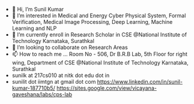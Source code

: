 - 👋 Hi, I’m Sunil Kumar
- 👀 I’m interested in Medical and Energy Cyber Physical System, Formal Verification, Medical Image Processing, Deep Learning, Machine Learning and NLP
- 🌱 I’m currently enroll in Research Scholar in CSE @National Institute of Technology Karnataka, Surathkal
- 💞️ I’m looking to collaborate on Research Areas
- 📫 How to reach me ... Room No - 506, Dr B.R.B Lab, 5th Floor for right wing, Department of CSE @National Institute of Technology Karnataka, Surathkal
- sunilk at 217cs010 at nitk dot edu dot in
- sunilit dot iimtgn at gmail dot com
https://www.linkedin.com/in/sunil-kumar-187710b5/
https://sites.google.com/view/vicayana-gaveshana/labs/cps-lab
<!---
You can click the Preview link to take a look at your changes.
--->
